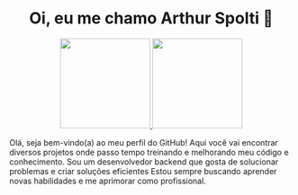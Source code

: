 <h1 align="center">Oi, eu me chamo Arthur Spolti 👋</h1>

<div align="center">
<a href="https://github.com/arthurlspolti?tab=repositories">
  <img height="160em" src="https://github-readme-stats.vercel.app/api?username=arthurlspolti&show_icons=true&theme=algolia" />
  <img height="160em" src="https://github-readme-stats-eight-theta.vercel.app/api/top-langs/?username=arthurlspolti&layout=compact&langs_count=8&theme=algolia"/>
</a>
</div>

<div>
  <p>Olá, seja bem-vindo(a) ao meu perfil do GitHub! Aqui você vai encontrar diversos projetos onde passo tempo treinando e melhorando meu código e conhecimento. Sou um desenvolvedor backend que gosta de solucionar problemas e criar soluções eficientes  Estou sempre buscando aprender novas habilidades e me aprimorar como profissional.
</p>
</div>
